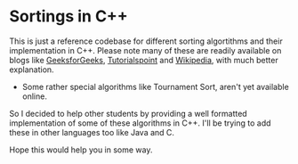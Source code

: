 # Sortings in C++

This is just a reference codebase for different sorting algortithms and their implementation in C++.
Please note many of these are readily available on blogs like [GeeksforGeeks](https://www.geeksforgeeks.org), [Tutorialspoint](https://www.tutorialspoint.com) and [Wikipedia](https://en.wikipedia.org/wiki/Wikipedia), with much better explanation.

- Some rather special algorithms like Tournament Sort, aren't yet available online.

So I decided to help other students by providing a well formatted implementation of some of these algorithms in C++.
I'll be trying to add these in other languages too like Java and C.

Hope this would help you in some way.
